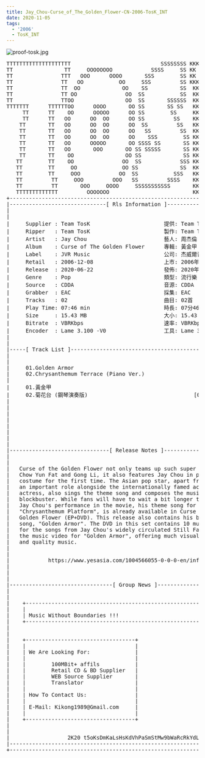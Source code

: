 ```yaml
---
title: Jay_Chou-Curse_of_The_Golden_Flower-CN-2006-TosK_INT
date: 2020-11-05
tags:
  - '2006'
  - TosK_INT
---
```


![proof-tosk.jpg](https://goindex.65style.workers.dev/3:/Music/Jay_Chou-Curse_of_The_Golden_Flower-CN-2006-TosK_INT/00-jay_chou-curse_of_the_golden_flower-cn-2006-proof-tosk.jpg)


<retrotxt v-slot>
<pre class="has-text-plain text-1x font-ibm_vga_8x16">TTTTTTTTTTTTTTTTTTTT                            SSSSSSSS KKKKKKKK  KKKKKKKKKKKKKK
TT                TT     OOOOOOOO            SSSS     SS KK   KKK  KKKK        KK
TT               TTT   OOO      OOOO       SSS        SS KK    KKK  KKK        KK
TT               TT   OO           OO     SSS         SS KKK      KKKK        KK
TT               TT  OO             OO    SS          SS  KK       KK        KK
TT               TT OO               OO  SS           SS  KK                KK
TT               TTOO                OO  SS       SSSSSS  KK                KK
TTTTTTT      TTTTTTOO      OOOO       OO SS       SS SS   KK               KK
     TT      TT    OO      OOOOO      OO SS        SS     KK              KK
     TT      TT   OO      OO  OO      OO SS         SS    KK              KK
    TT       TT   OO      OO  OO      OO  SS         SS   KK               KK
    TT       TT   OO      OO  OO      OO   SS         SS  KK                KK
    TT       TT   OO      OO  OO      OO    SSS        SS KK                 KK
    TT       TT   OO      OOOOO       OO SSSS SS       SS KK                  KK
    TT       TT   OO       OOO       OO SS SSSSS       SS KK                   KK
    TT       TT    OO                OO SS             SS KK       KK           KK
   TT        TT    OO               OO  SS            SSS KK      KKKK         KK
   TT        TT     OO              OO SS             SS  KK      KK KK       KK
   TT        TT     OOO            OO  SS           SSS   KK      KK  KK    KKK
   TT         TT     OOO         OOO   SS         SSSS    KK       KK  KK  KKK
   TT         TT       OOO     OOOO     SSSSSSSSSSS       KK KKKKKKKK  KK KKK
   TTTTTTTTTTTTT         OOOOOOO                          KKKK          KKKK
+------------------------------------------------------------------------------+
|------------------------------[ Rls Information ]-----------------------------|
|                                                                              |
|                                                                              |
|     Supplier : Team TosK                       提供: Team TosK               |
|     Ripper   : Team TosK                       製作: Team TosK               |
|     Artist   : Jay Chou                        藝人: 周杰倫                  |
|     Album    : Curse of The Golden Flower      專輯: 黃金甲                  |
|     Label    : JVR Music                       公司: 杰威爾音樂              |
|     Retail   : 2006-12-08                      上市: 2006年12月08日          |
|     Release  : 2020-06-22                      發佈: 2020年06月22日          |
|     Genre    : Pop                             類型: 流行樂                  |
|     Source   : CDDA                            音源: CDDA                    |
|     Grabber  : EAC                             採集: EAC                     |
|     Tracks   : 02                              曲目: 02首                    |
|     Play Time: 07:46 min                       時長: 07分46秒                |
|     Size     : 15.43 MB                        大小: 15.43 MB                |
|     Bitrate  : VBRKbps                         速率: VBRKbps                 |
|     Encoder  : Lame 3.100 -V0                  工具: Lame 3.100 -V0          |
|                                                                              |
|                                                                              |
|-----[ Track List ]-----------------------------------------------------------|
|                                                                              |
|                                                                              |
|     01.Golden Armor                                        [03:35]           |
|     02.Chrysanthemum Terrace (Piano Ver.)                  [04:11]           |
|                                                            -------           |
|     01.黃金甲                                              [03:35]           |
|     02.菊花台 (鋼琴演奏版)                                 [04:11]           |
|                                                            -------           |
|                                                             07:46 min        |
|                                                             15.43 MB         |
|                                                                              |
|                                                                              |
|                                                                              |
|                                                                              |
|                                                                              |
|-------------------------------[ Release Notes ]------------------------------|
|                                                                              |
|                                                                              |
|   Curse of the Golden Flower not only teams up such super stars as           |
|   Chow Yun Fat and Gong Li, it also features Jay Chou in period              |
|   costume for the first time. The Asian pop star, apart from taking up       |
|   an important role alongside the internationally famed actor and            |
|   actress, also sings the theme song and composes the music for this         |
|   blockbuster. While fans will have to wait a bit longer to appreciate       |
|   Jay Chou's performance in the movie, his theme song for the movie,         |
|   "Chrysanthemum Platform", is already available in Curse of the             |
|   Golden Flower (EP+DVD). This release also contains his brand new           |
|   song, "Golden Armor". The DVD in this set contains 10 music videos         |
|   for the songs from Jay Chou's widely circulated Still Fantasy and          |
|   the music video for "Golden Armor", offering much visual pleasure          |
|   and quality music.                                                         |
|                                                                              |
|                                                                              |
|            https://www.yesasia.com/1004566055-0-0-0-en/info.html             |
|                                                                              |
|                                                                              |
|                                                                              |
|--------------------------------[ Group News ]--------------------------------|
|                                                                              |
|                                                                              |
|    +--------------------------------------------------------------------+    |
|    |                                                                    |    |
|    | Music Without Boundaries !!!                                       |    |
|    +--------------------------------------------------------------------+    |
|                                                                              |
|                                                                              |
|    +----------------------------------+                                      |
|    |                                  |                                      |
|    | We Are Looking For:              |                                      |
|    |                                  |                                      |
|    |        100MBit+ affils           |                                      |
|    |        Retail CD &amp; BD Supplier   |                                      |
|    |        WEB Source Supplier       |                                      |
|    |        Translator                |                                      |
|    |                                  |                                      |
|    | How To Contact Us:               |                                      |
|    |                                  |                                      |
|    | E-Mail: Kikong1989@Gmail.com     |                                      |
|    |                                  |                    RlS No. 1833      |
|    +----------------------------------+                                      |
|                                                                              |
|                                                                              |
|                  2K20 t5oKsDmKaLsHsKdVhPaSmStMw9bWaRcRkYdL                   |
|------------------------------------------------------------------------------|
+------------------------------------------------------------------------------+
<span class="dos-cursor">_</span></pre>
</retrotxt>

<a-player 
    :options="{
        audio: [
          {
            name: '菊花台 (鋼琴演奏版)',
            artist: '周杰倫',
            url: 'https://goindex.65style.workers.dev/3:/Music/Jay_Chou-Curse_of_The_Golden_Flower-CN-2006-TosK_INT/02-jay_chou-chrysanthemum_terrace_(piano_ver.)-tosk.mp3',
            cover: 'https://goindex.65style.workers.dev/3:/Music/Jay_Chou-Curse_of_The_Golden_Flower-CN-2006-TosK_INT/00-jay_chou-curse_of_the_golden_flower-cn-2006-proof-tosk.jpg',
            theme: '#ebd0c2'
          },
        ]
    }"
/>


<download url="https://mirrorace.org/m/102j4"/>



